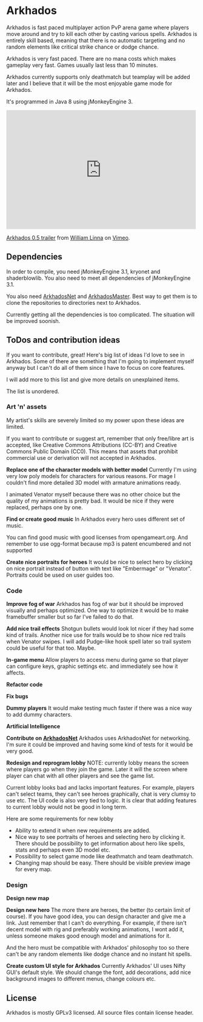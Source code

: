 # Arkhados #

Arkhados is fast paced multiplayer action PvP arena game where players
move around and try to kill each other by casting various spells.
Arkhados is entirely skill based, meaning that there is no automatic
targeting and no random elements like critical strike chance or dodge
chance.

Arkhados is very fast paced. There are no mana costs which makes
gameplay very fast. Games usually last less than 10 minutes.

Arkhados currently supports only deathmatch but teamplay will be added
later and I believe that it will be the most enjoyable game mode for
Arkhados.

It's programmed in Java 8 using jMonkeyEngine 3.

<iframe src="https://player.vimeo.com/video/131966456" width="500" height="313" frameborder="0" webkitallowfullscreen mozallowfullscreen allowfullscreen></iframe> <p><a href="https://vimeo.com/131966456">Arkhados 0.5 trailer</a> from <a href="https://vimeo.com/user41505101">William Linna</a> on <a href="https://vimeo.com">Vimeo</a>.</p>

## Dependencies ##

In order to compile, you need jMonkeyEngine 3.1, kryonet and
shaderblowlib. You also need to meet all dependencies of jMonkeyEngine
3.1.

You also need [ArkhadosNet](github.com/TripleSnail/ArkhadosNet) and [ArkhadosMaster](github.com/TripleSnail/ArkhadosMaster). Best way to get them is to
clone the repositories to directories next to Arkhados.

Currently getting all the dependencies is too complicated. The situation
will be improved soonish.

## ToDos and contribution ideas ##

If you want to contribute, great! Here's big list of ideas I'd love to
see in Arkhados. Some of there are something that I'm going to
implement myself anyway but I can't do all of them since I have to
focus on core features.

I will add more to this list and give more details on unexplained
items.

The list is unordered.

### Art 'n' assets ###

My artist's skills are severely limited so my power upon these ideas
are limited.

If you want to contribute or suggest art, remember that only
free/libre art is accepted, like Creative Commons Attributions (CC-BY)
and Creative Commons Public Domain (CC0). This means that assets
that prohibit commercial use or derivation will not accepted in Arkhados.

**Replace one of the character models with better model** Currently
I'm using very low poly models for characters for various reasons. For
mage I couldn't find more detailed 3D model with armature animations ready.

I animated Venator myself because there was no other choice but the
quality of my animations is pretty bad. It would be nice if they were
replaced, perhaps one by one.

**Find or create good music** In Arkhados every hero uses different
  set of music.

You can find good music with good licenses from opengameart.org.
And remember to use ogg-format because mp3 is patent
encumbered and not supported

**Create nice portraits for heroes** It would be nice to select hero
by clicking on nice portrait instead of button with text like
"Embermage" or "Venator". Portraits could be used on user guides too.


### Code ###

**Improve fog of war** Arkhados has fog of war but it should be
  improved visually and perhaps optimized. One way to optimize it
  would be to make framebuffer smaller but so far I've failed to do
  that.

**Add nice trail effects**
Shotgun bullets would look lot nicer if they had some
kind of trails. Another nice use for trails would be to show nice red
trails when Venator swipes. I will add Pudge-like hook spell later so
trail system could be useful for that too. Maybe.

**In-game menu**
Allow players to access menu during game so that
player can configure keys, graphic settings etc. and immediately see
how it affects.

**Refactor code**

**Fix bugs**

**Dummy players**
It would make testing much faster if there was a nice way to add dummy
characters.

**Artificial Intelligence**

**Contribute on [ArkhadosNet](github.com/TripleSnail/ArkhadosNet)**
Arkhados uses ArkhadosNet for networking. I'm sure it could be
improved and having some kind of tests for it would be very good.

**Redesign and reprogram lobby**
NOTE: currently lobby means the screen where players go when they join
the game. Later it will the screen where player can chat with all
other players and see the game list.

Current lobby looks bad and lacks important features. For example,
players can't select teams, they can't see heroes graphically, chat is
very clumsy to use etc. The UI code is also very tied to logic. It is
clear that adding features to current lobby would not be good in long
term.

Here are some requirements for new lobby

- Ability to extend it when new requirements are added.
- Nice way to see portraits of heroes and selecting hero by clicking
  it. There should be possibility to get information about hero like
  spells, stats and perhaps even 3D model etc.
- Possibility to select game mode like deathmatch and team deathmatch.
- Changing map should be easy. There should be visible preview image
  for every map.

### Design ###

**Design new map**

**Design new hero** The more there are heroes, the better (to certain
limit of course). If you have good idea, you can design character and
give me a link. Just remember that I can't do everything. For example,
if there isn't decent model with rig and preferably working
animations, I wont add it, unless someone makes good enough model and
animations for it.

And the hero must be compatible with Arkhados' philosophy too so there
can't be any random elements like dodge chance and no instant hit
spells.

**Create custom UI style for Arkhados**
Currently Arkhados' UI uses Nifty GUI's default style. We should
change the font, add decorations, add nice background images to
different menus, change colours etc.

## License ##

Arkhados is mostly GPLv3 licensed. All source files contain license
header.
